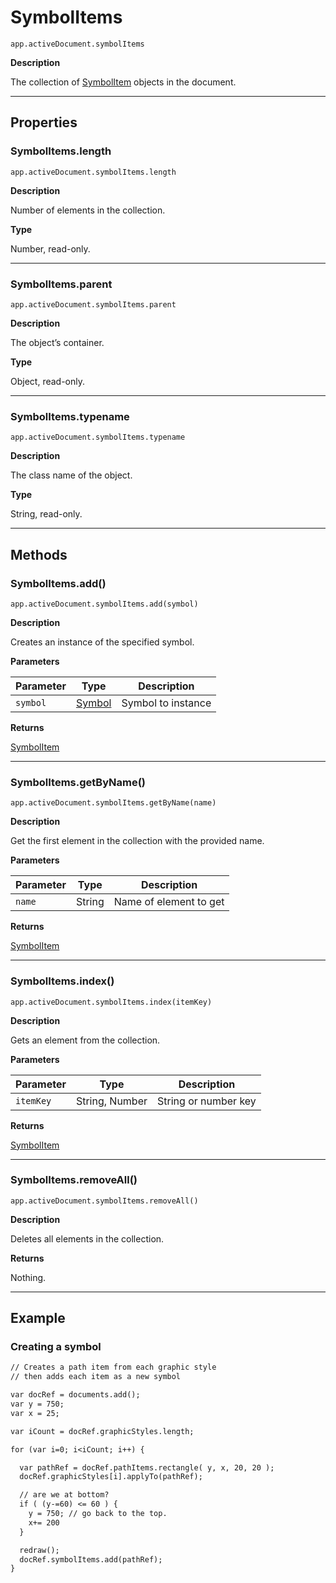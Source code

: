 <a id="jsobjref-symbolitems"></a>

# SymbolItems

`app.activeDocument.symbolItems`

**Description**

The collection of [SymbolItem](SymbolItem.md#jsobjref-symbolitem) objects in the document.

---

## Properties

<a id="jsobjref-symbolitems-length"></a>

### SymbolItems.length

`app.activeDocument.symbolItems.length`

**Description**

Number of elements in the collection.

**Type**

Number, read-only.

---

<a id="jsobjref-symbolitems-parent"></a>

### SymbolItems.parent

`app.activeDocument.symbolItems.parent`

**Description**

The object’s container.

**Type**

Object, read-only.

---

<a id="jsobjref-symbolitems-typename"></a>

### SymbolItems.typename

`app.activeDocument.symbolItems.typename`

**Description**

The class name of the object.

**Type**

String, read-only.

---

## Methods

<a id="jsobjref-symbolitems-add"></a>

### SymbolItems.add()

`app.activeDocument.symbolItems.add(symbol)`

**Description**

Creates an instance of the specified symbol.

**Parameters**

| Parameter   | Type                                | Description        |
|-------------|-------------------------------------|--------------------|
| `symbol`    | [Symbol](Symbol.md#jsobjref-symbol) | Symbol to instance |

**Returns**

[SymbolItem](SymbolItem.md#jsobjref-symbolitem)

---

<a id="jsobjref-symbolitems-getbyname"></a>

### SymbolItems.getByName()

`app.activeDocument.symbolItems.getByName(name)`

**Description**

Get the first element in the collection with the provided name.

**Parameters**

| Parameter   | Type   | Description            |
|-------------|--------|------------------------|
| `name`      | String | Name of element to get |

**Returns**

[SymbolItem](SymbolItem.md#jsobjref-symbolitem)

---

<a id="jsobjref-symbolitems-index"></a>

### SymbolItems.index()

`app.activeDocument.symbolItems.index(itemKey)`

**Description**

Gets an element from the collection.

**Parameters**

| Parameter   | Type           | Description          |
|-------------|----------------|----------------------|
| `itemKey`   | String, Number | String or number key |

**Returns**

[SymbolItem](SymbolItem.md#jsobjref-symbolitem)

---

<a id="jsobjref-symbolitems-removeall"></a>

### SymbolItems.removeAll()

`app.activeDocument.symbolItems.removeAll()`

**Description**

Deletes all elements in the collection.

**Returns**

Nothing.

---

## Example

### Creating a symbol

```default
// Creates a path item from each graphic style
// then adds each item as a new symbol

var docRef = documents.add();
var y = 750;
var x = 25;

var iCount = docRef.graphicStyles.length;

for (var i=0; i<iCount; i++) {

  var pathRef = docRef.pathItems.rectangle( y, x, 20, 20 );
  docRef.graphicStyles[i].applyTo(pathRef);

  // are we at bottom?
  if ( (y-=60) <= 60 ) {
    y = 750; // go back to the top.
    x+= 200
  }

  redraw();
  docRef.symbolItems.add(pathRef);
}
```
